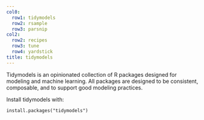 ```yaml
---
col0:
  row1: tidymodels
  row2: rsample
  row3: parsnip
col2:
  row2: recipes
  row3: tune
  row4: yardstick
title: tidymodels
---
```


Tidymodels is an opinionated collection of R packages designed for modeling and machine learning. All packages are designed to be consistent, composable, and to support good modeling practices.  

Install tidymodels with:

```{r, eval= FALSE}
install.packages("tidymodels")
```

